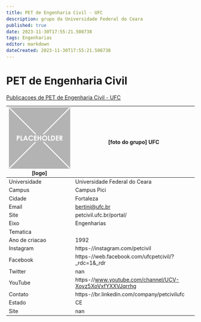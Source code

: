 ```yaml
---
title: PET de Engenharia Civil - UFC
description: grupo da Universidade Federal do Ceara
published: true
date: 2023-11-30T17:55:21.508738
tags: Engenharias
editor: markdown
dateCreated: 2023-11-30T17:55:21.508738
---
```


# PET de Engenharia Civil

[Publicacoes de PET de Engenharia Civil - UFC](/atividade/38PETdeEngenhariaCivilUFC/feed.md)

| ![placeholder.png](/placeholder.png) [logo] | [foto do grupo] UFC         |
| ------------------------------------------- | ------------------------------------------------- |
| Universidade                                | Universidade Federal do Ceara      |
| Campus                                      | Campus Pici            |
| Cidade                                      | Fortaleza             |
| Email                                       | bertini@ufc.br             |
| Site                                        | petcivil.ufc.br/portal/              |
| Eixo                                        | Engenharias              |
| Tematica                                    |           |
| Ano de criacao                              | 1992        |
| Instagram                                   | https-//instagram.com/petcivil         |
| Facebook                                    | https-//web.facebook.com/ufcpetcivil/?_rdc=1&_rdr          |
| Twitter                                     | nan           |
| YouTube                                     | https-//www.youtube.com/channel/UCV-Xoyz5XoVxfYXXVJqrrhg           |
| Contato                                     | https-//br.linkedin.com/company/petcivilufc         |
| Estado                                      |  CE            |
| Site                                        | nan |
